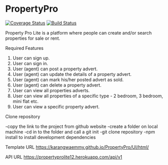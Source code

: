 # PropertyPro
[![Coverage Status](https://coveralls.io/repos/github/KarangwaEmmy/PropertyPro/badge.svg?branch=develop)](https://coveralls.io/github/KarangwaEmmy/PropertyPro?branch=develop)
[![Build Status](https://travis-ci.org/KarangwaEmmy/PropertyPro.svg?branch=develop)](https://travis-ci.org/KarangwaEmmy/PropertyPro)

 Property Pro Lite is a platform where people can create and/or search properties for sale or rent.
  
  Required Features
1. User can sign up.
2. User can sign in.
3. User (agent) can post a property advert.
4. User (agent) can update the details of a property advert.
5. User (agent) can mark his/her posted advert as sold.
6. User (agent) can delete a property advert.
7. User can view all properties adverts.
8. User can view all properties of a specific type - 2 bedroom, 3 bedroom, mini flat etc.
9. User can view a specific property advert.

Clone repository

-copy the link to the project from github website
-create a folder on local machine
-cd in to the folder and call a git init
-git clone repository
-npm install to install development dependencies

Template URL
https://karangwaemmy.github.io/PropertyPro/UI/html/

API URL
https://propertyprolite12.herokuapp.com/api/v1
